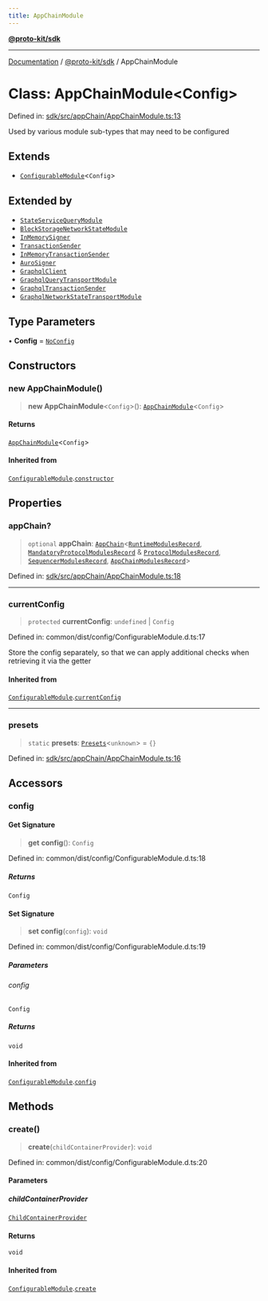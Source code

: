 ```yaml
---
title: AppChainModule
---
```


[**@proto-kit/sdk**](../README.md)

***

[Documentation](../../../README.md) / [@proto-kit/sdk](../README.md) / AppChainModule

# Class: AppChainModule\<Config\>

Defined in: [sdk/src/appChain/AppChainModule.ts:13](https://github.com/proto-kit/framework/blob/4d6b3b6da51b3edee0fbf25ce72c1f59ec61e891/packages/sdk/src/appChain/AppChainModule.ts#L13)

Used by various module sub-types that may need to be configured

## Extends

- [`ConfigurableModule`](../../common/classes/ConfigurableModule.md)\<`Config`\>

## Extended by

- [`StateServiceQueryModule`](StateServiceQueryModule.md)
- [`BlockStorageNetworkStateModule`](BlockStorageNetworkStateModule.md)
- [`InMemorySigner`](InMemorySigner.md)
- [`TransactionSender`](../interfaces/TransactionSender.md)
- [`InMemoryTransactionSender`](InMemoryTransactionSender.md)
- [`AuroSigner`](AuroSigner.md)
- [`GraphqlClient`](GraphqlClient.md)
- [`GraphqlQueryTransportModule`](GraphqlQueryTransportModule.md)
- [`GraphqlTransactionSender`](GraphqlTransactionSender.md)
- [`GraphqlNetworkStateTransportModule`](GraphqlNetworkStateTransportModule.md)

## Type Parameters

• **Config** = [`NoConfig`](../../common/type-aliases/NoConfig.md)

## Constructors

### new AppChainModule()

> **new AppChainModule**\<`Config`\>(): [`AppChainModule`](AppChainModule.md)\<`Config`\>

#### Returns

[`AppChainModule`](AppChainModule.md)\<`Config`\>

#### Inherited from

[`ConfigurableModule`](../../common/classes/ConfigurableModule.md).[`constructor`](../../common/classes/ConfigurableModule.md#constructors)

## Properties

### appChain?

> `optional` **appChain**: [`AppChain`](AppChain.md)\<[`RuntimeModulesRecord`](../../module/type-aliases/RuntimeModulesRecord.md), [`MandatoryProtocolModulesRecord`](../../protocol/type-aliases/MandatoryProtocolModulesRecord.md) & [`ProtocolModulesRecord`](../../protocol/type-aliases/ProtocolModulesRecord.md), [`SequencerModulesRecord`](../../sequencer/type-aliases/SequencerModulesRecord.md), [`AppChainModulesRecord`](../type-aliases/AppChainModulesRecord.md)\>

Defined in: [sdk/src/appChain/AppChainModule.ts:18](https://github.com/proto-kit/framework/blob/4d6b3b6da51b3edee0fbf25ce72c1f59ec61e891/packages/sdk/src/appChain/AppChainModule.ts#L18)

***

### currentConfig

> `protected` **currentConfig**: `undefined` \| `Config`

Defined in: common/dist/config/ConfigurableModule.d.ts:17

Store the config separately, so that we can apply additional
checks when retrieving it via the getter

#### Inherited from

[`ConfigurableModule`](../../common/classes/ConfigurableModule.md).[`currentConfig`](../../common/classes/ConfigurableModule.md#currentconfig)

***

### presets

> `static` **presets**: [`Presets`](../../common/type-aliases/Presets.md)\<`unknown`\> = `{}`

Defined in: [sdk/src/appChain/AppChainModule.ts:16](https://github.com/proto-kit/framework/blob/4d6b3b6da51b3edee0fbf25ce72c1f59ec61e891/packages/sdk/src/appChain/AppChainModule.ts#L16)

## Accessors

### config

#### Get Signature

> **get** **config**(): `Config`

Defined in: common/dist/config/ConfigurableModule.d.ts:18

##### Returns

`Config`

#### Set Signature

> **set** **config**(`config`): `void`

Defined in: common/dist/config/ConfigurableModule.d.ts:19

##### Parameters

###### config

`Config`

##### Returns

`void`

#### Inherited from

[`ConfigurableModule`](../../common/classes/ConfigurableModule.md).[`config`](../../common/classes/ConfigurableModule.md#config)

## Methods

### create()

> **create**(`childContainerProvider`): `void`

Defined in: common/dist/config/ConfigurableModule.d.ts:20

#### Parameters

##### childContainerProvider

[`ChildContainerProvider`](../../common/interfaces/ChildContainerProvider.md)

#### Returns

`void`

#### Inherited from

[`ConfigurableModule`](../../common/classes/ConfigurableModule.md).[`create`](../../common/classes/ConfigurableModule.md#create)
